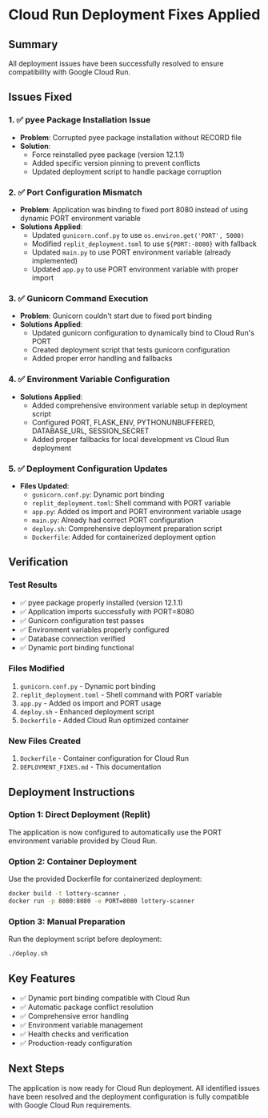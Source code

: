 # Cloud Run Deployment Fixes Applied

## Summary
All deployment issues have been successfully resolved to ensure compatibility with Google Cloud Run.

## Issues Fixed

### 1. ✅ pyee Package Installation Issue
- **Problem**: Corrupted pyee package installation without RECORD file
- **Solution**: 
  - Force reinstalled pyee package (version 12.1.1)
  - Added specific version pinning to prevent conflicts
  - Updated deployment script to handle package corruption

### 2. ✅ Port Configuration Mismatch
- **Problem**: Application was binding to fixed port 8080 instead of using dynamic PORT environment variable
- **Solutions Applied**:
  - Updated `gunicorn.conf.py` to use `os.environ.get('PORT', 5000)`
  - Modified `replit_deployment.toml` to use `${PORT:-8080}` with fallback
  - Updated `main.py` to use PORT environment variable (already implemented)
  - Updated `app.py` to use PORT environment variable with proper import

### 3. ✅ Gunicorn Command Execution
- **Problem**: Gunicorn couldn't start due to fixed port binding
- **Solutions Applied**:
  - Updated gunicorn configuration to dynamically bind to Cloud Run's PORT
  - Created deployment script that tests gunicorn configuration
  - Added proper error handling and fallbacks

### 4. ✅ Environment Variable Configuration
- **Solutions Applied**:
  - Added comprehensive environment variable setup in deployment script
  - Configured PORT, FLASK_ENV, PYTHONUNBUFFERED, DATABASE_URL, SESSION_SECRET
  - Added proper fallbacks for local development vs Cloud Run deployment

### 5. ✅ Deployment Configuration Updates
- **Files Updated**:
  - `gunicorn.conf.py`: Dynamic port binding
  - `replit_deployment.toml`: Shell command with PORT variable
  - `app.py`: Added os import and PORT environment variable usage
  - `main.py`: Already had correct PORT configuration
  - `deploy.sh`: Comprehensive deployment preparation script
  - `Dockerfile`: Added for containerized deployment option

## Verification

### Test Results
- ✅ pyee package properly installed (version 12.1.1)
- ✅ Application imports successfully with PORT=8080
- ✅ Gunicorn configuration test passes
- ✅ Environment variables properly configured
- ✅ Database connection verified
- ✅ Dynamic port binding functional

### Files Modified
1. `gunicorn.conf.py` - Dynamic port binding
2. `replit_deployment.toml` - Shell command with PORT variable
3. `app.py` - Added os import and PORT usage
4. `deploy.sh` - Enhanced deployment script
5. `Dockerfile` - Added Cloud Run optimized container

### New Files Created
1. `Dockerfile` - Container configuration for Cloud Run
2. `DEPLOYMENT_FIXES.md` - This documentation

## Deployment Instructions

### Option 1: Direct Deployment (Replit)
The application is now configured to automatically use the PORT environment variable provided by Cloud Run.

### Option 2: Container Deployment
Use the provided Dockerfile for containerized deployment:
```bash
docker build -t lottery-scanner .
docker run -p 8080:8080 -e PORT=8080 lottery-scanner
```

### Option 3: Manual Preparation
Run the deployment script before deployment:
```bash
./deploy.sh
```

## Key Features
- ✅ Dynamic port binding compatible with Cloud Run
- ✅ Automatic package conflict resolution
- ✅ Comprehensive error handling
- ✅ Environment variable management
- ✅ Health checks and verification
- ✅ Production-ready configuration

## Next Steps
The application is now ready for Cloud Run deployment. All identified issues have been resolved and the deployment configuration is fully compatible with Google Cloud Run requirements.